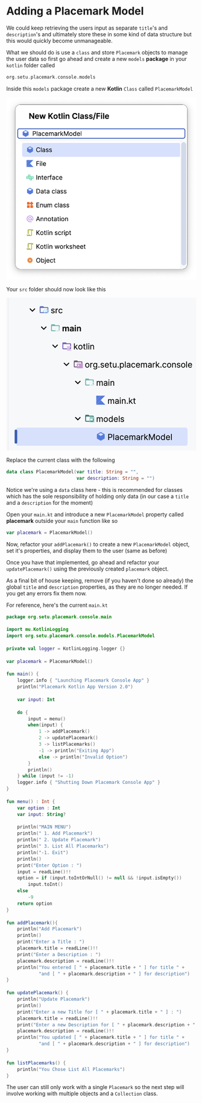 # Adding a Placemark Model

We could keep retrieving the users input as separate `title`'s and `description`'s and ultimately store these in some kind of data structure but this would quickly become unmanageable.

What we should do is use a `class` and store `Placemark` objects to manage the user data so first go ahead and create a new `models` **package** in your `kotlin` folder called

 ~~~kotlin
 org.setu.placemark.console.models
 ~~~

Inside this `models` package create a new **Kotlin** `Class` called `PlacemarkModel`

![](img/02.png)

Your `src` folder should now look like this

![](img/03.png)

Replace the current class with the following

~~~kotlin
data class PlacemarkModel(var title: String = "",
                          var description: String = "")
~~~

Notice we're using a `data` class here - this is recommended for classes which has the sole responsibility of holding only data (in our case a `title` and a `description` for the moment)

Open your `main.kt` and introduce a new `PlacemarkModel` property called **placemark** outside your `main` function like so

~~~kotlin
var placemark = PlacemarkModel()
~~~

Now, refactor your `addPlacemark()` to create a new `PlacemarkModel` object, set it's properties, and display them to the user (same as before)

Once you have that implemented, go ahead and refactor your `updatePlacemark()` using the previously created `placemark` object.

As a final bit of house keeping, remove (if you haven't done so already) the global `title` and `description` properties, as they are no longer needed. If you get any errors fix them now.

For reference, here's the current `main.kt`

~~~kotlin
package org.setu.placemark.console.main

import mu.KotlinLogging
import org.setu.placemark.console.models.PlacemarkModel

private val logger = KotlinLogging.logger {}

var placemark = PlacemarkModel()

fun main() {
    logger.info { "Launching Placemark Console App" }
    println("Placemark Kotlin App Version 2.0")

    var input: Int

    do {
        input = menu()
        when(input) {
            1 -> addPlacemark()
            2 -> updatePlacemark()
            3 -> listPlacemarks()
            -1 -> println("Exiting App")
            else -> println("Invalid Option")
        }
        println()
    } while (input != -1)
    logger.info { "Shutting Down Placemark Console App" }
}

fun menu() : Int {
    var option : Int
    var input: String?

    println("MAIN MENU")
    println(" 1. Add Placemark")
    println(" 2. Update Placemark")
    println(" 3. List All Placemarks")
    println("-1. Exit")
    println()
    print("Enter Option : ")
    input = readLine()!!
    option = if (input.toIntOrNull() != null && !input.isEmpty())
        input.toInt()
    else
        -9
    return option
}

fun addPlacemark(){
    println("Add Placemark")
    println()
    print("Enter a Title : ")
    placemark.title = readLine()!!
    print("Enter a Description : ")
    placemark.description = readLine()!!
    println("You entered [ " + placemark.title + " ] for title " +
            "and [ " + placemark.description + " ] for description")
}

fun updatePlacemark() {
    println("Update Placemark")
    println()
    print("Enter a new Title for [ " + placemark.title + " ] : ")
    placemark.title = readLine()!!
    print("Enter a new Description for [ " + placemark.description + " ] : ")
    placemark.description = readLine()!!
    println("You updated [ " + placemark.title + " ] for title " +
            "and [ " + placemark.description + " ] for description")
}

fun listPlacemarks() {
    println("You Chose List All Placemarks")
}
~~~

The user can still only work with a single `Placemark` so the next step will involve working with multiple objects and a `Collection` class.

